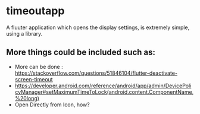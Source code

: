# timeoutapp

A fluuter application which opens the display settings, is extremely simple, using a library.

## More things could be included such as:

- More can be done : https://stackoverflow.com/questions/51846104/flutter-deactivate-screen-timeout
- https://developer.android.com/reference/android/app/admin/DevicePolicyManager#setMaximumTimeToLock(android.content.ComponentName,%20long)
- Open Directly from Icon, how?
